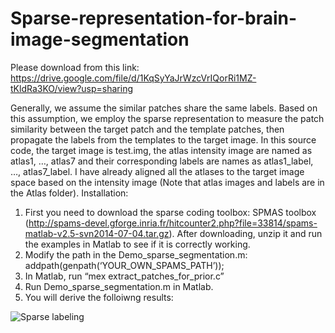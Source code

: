 # Sparse-representation-for-brain-image-segmentation
Please download from this link: https://drive.google.com/file/d/1KqSyYaJrWzcVrIQorRi1MZ-tKldRa3KO/view?usp=sharing

Generally, we assume the similar patches share the same labels. Based on this assumption, we employ the sparse representation to measure the patch similarity between the target patch and the template patches, then propagate the labels from the templates to the target image. In this source code, the target image is test.img, the atlas intensity image are named as atlas1, …, atlas7 and their corresponding labels are names as atlas1_label, …, atlas7_label. I have already aligned all the atlases to the target image space based on the intensity image (Note that atlas images and labels are in the Atlas folder). 
Installation: 
1. First you need to download the sparse coding toolbox: SPMAS toolbox (http://spams-devel.gforge.inria.fr/hitcounter2.php?file=33814/spams-matlab-v2.5-svn2014-07-04.tar.gz). After downloading, unzip it and run the examples in 
Matlab to see if it is correctly working. 
2. Modify the path in the Demo_sparse_segmentation.m: 
addpath(genpath(‘YOUR_OWN_SPAMS_PATH’)); 
3. In Matlab, run “mex extract_patches_for_prior.c” 
4. Run Demo_sparse_segmentation.m in Matlab. 
5. You will derive the folloiwng results:

![Sparse labeling](https://user-images.githubusercontent.com/64495436/210385040-1aae64a8-2a74-4f71-a364-6f844d14495a.jpg)

